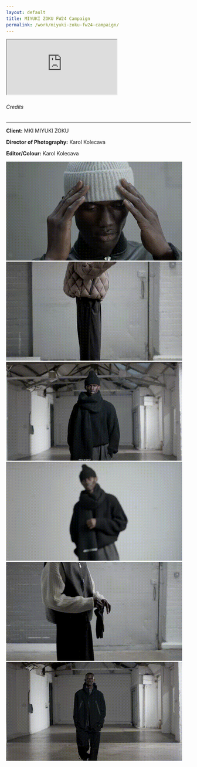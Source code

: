 ```yaml
---
layout: default
title: MIYUKI ZOKU FW24 Campaign
permalink: /work/miyuki-zoku-fw24-campaign/
---
```


<div class="container mt-5 pt-5">
<div class="ratio ratio-16x9 mb-5">
  <iframe src="https://www.youtube.com/embed/4koSLuTJs0Q?controls=1&modestbranding=1&rel=0&iv_load_policy=3&fs=0&disablekb=1" title="MIYUKI ZOKU FW24 Campaign" allowfullscreen></iframe>
</div>

<div class="credits-section my-5">
  <div class="position-relative mb-4">
    <h6 class="credits-heading text-uppercase fw-normal text-muted mb-2">Credits</h6>
    <hr class="credits-line">
    <div class="credits-line-highlight"></div>
  </div>

  <p class="mb-2"><strong>Client:</strong> MKI MIYUKI ZOKU</p>
  <p class="mb-2"><strong>Director of Photography:</strong> Karol Kolecava</p>
  <p class="mb-2"><strong>Editor/Colour:</strong> Karol Kolecava</p>
</div>

<div class="row g-4">
  <div class="col-md-4 project-tile"><img src="/assets/gifs/mki_001.gif" class="grid-image" alt="GIF 1"></div>
  <div class="col-md-4 project-tile"><img src="/assets/gifs/mki_002.gif" class="grid-image" alt="GIF 2"></div>
  <div class="col-md-4 project-tile"><img src="/assets/gifs/mki_003.gif" class="grid-image" alt="GIF 3"></div>
  <div class="col-md-4 project-tile"><img src="/assets/gifs/mki_004.gif" class="grid-image" alt="GIF 4"></div>
  <div class="col-md-4 project-tile"><img src="/assets/gifs/mki_005.gif" class="grid-image" alt="GIF 5"></div>
  <div class="col-md-4 project-tile"><img src="/assets/gifs/mki_006.gif" class="grid-image" alt="GIF 6"></div>